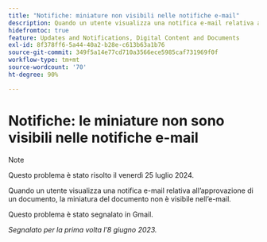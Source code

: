 ```yaml
---
title: "Notifiche: miniature non visibili nelle notifiche e-mail"
description: Quando un utente visualizza una notifica e-mail relativa all’approvazione di un documento, la miniatura del documento non è visibile nell’e-mail.
hidefromtoc: true
feature: Updates and Notifications, Digital Content and Documents
exl-id: 8f378ff6-5a44-40a2-b28e-c613b63a1b76
source-git-commit: 349f5a14e77cd710a3566ece5985caf731969f0f
workflow-type: tm+mt
source-wordcount: '70'
ht-degree: 90%

---
```


# Notifiche: le miniature non sono visibili nelle notifiche e-mail

>[!NOTE]
>
>Questo problema è stato risolto il venerdì 25 luglio 2024.

Quando un utente visualizza una notifica e-mail relativa all’approvazione di un documento, la miniatura del documento non è visibile nell’e-mail.

Questo problema è stato segnalato in Gmail.

_Segnalato per la prima volta l’8 giugno 2023._
